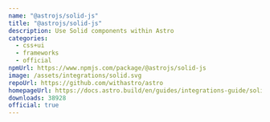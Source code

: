 ```yaml
---
name: "@astrojs/solid-js"
title: "@astrojs/solid-js"
description: Use Solid components within Astro
categories:
  - css+ui
  - frameworks
  - official
npmUrl: https://www.npmjs.com/package/@astrojs/solid-js
image: /assets/integrations/solid.svg
repoUrl: https://github.com/withastro/astro
homepageUrl: https://docs.astro.build/en/guides/integrations-guide/solid-js/
downloads: 38928
official: true
---
```

